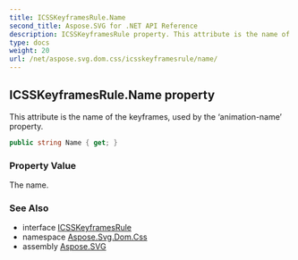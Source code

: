 ```yaml
---
title: ICSSKeyframesRule.Name
second_title: Aspose.SVG for .NET API Reference
description: ICSSKeyframesRule property. This attribute is the name of the keyframes used by the animation-name property
type: docs
weight: 20
url: /net/aspose.svg.dom.css/icsskeyframesrule/name/
---
```

## ICSSKeyframesRule.Name property

This attribute is the name of the keyframes, used by the ‘animation-name’ property.

```csharp
public string Name { get; }
```

### Property Value

The name.

### See Also

* interface [ICSSKeyframesRule](../)
* namespace [Aspose.Svg.Dom.Css](../../icsskeyframesrule/)
* assembly [Aspose.SVG](../../../)
